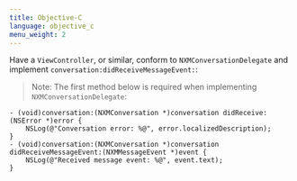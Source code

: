 ```yaml
---
title: Objective-C
language: objective_c
menu_weight: 2
---
```


Have a `ViewController`, or similar, conform to `NXMConversationDelegate` and implement `conversation:didReceiveMessageEvent:`:

> Note: The first method below is required when implementing `NXMConversationDelegate`:

```objective_c
- (void)conversation:(NXMConversation *)conversation didReceive:(NSError *)error {
    NSLog(@"Conversation error: %@", error.localizedDescription);
}
- (void)conversation:(NXMConversation *)conversation didReceiveMessageEvent:(NXMMessageEvent *)event {
    NSLog(@"Received message event: %@", event.text);
}
```
